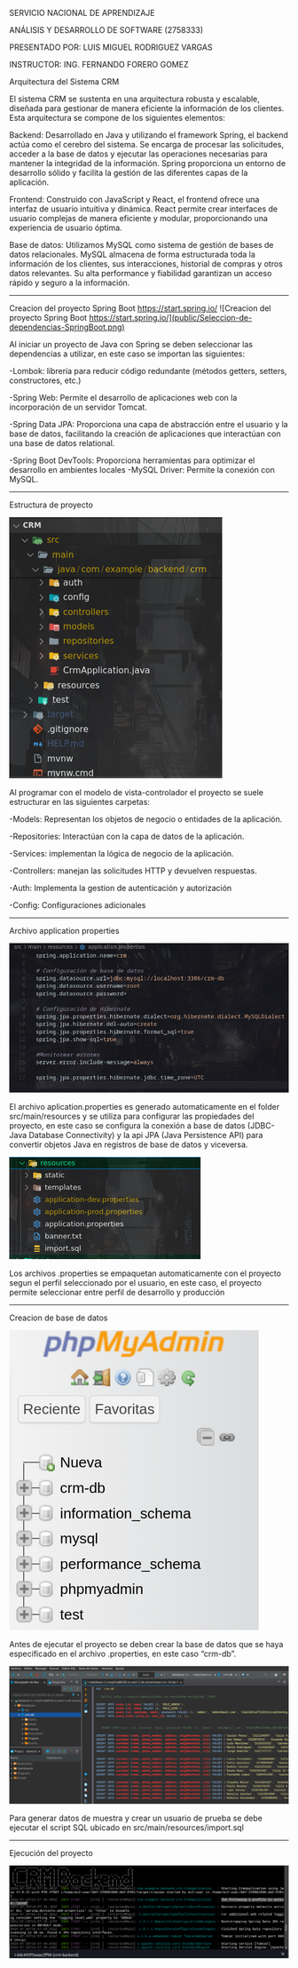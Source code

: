 SERVICIO NACIONAL DE APRENDIZAJE 

ANÁLISIS Y DESARROLLO DE SOFTWARE (2758333)

PRESENTADO POR: LUIS MIGUEL RODRIGUEZ VARGAS

INSTRUCTOR: ING. FERNANDO FORERO GOMEZ

Arquitectura del Sistema CRM

El sistema CRM se sustenta en una arquitectura robusta y escalable, diseñada para gestionar de manera eficiente la información de los clientes. Esta arquitectura se compone de los siguientes elementos:

Backend: Desarrollado en Java y utilizando el framework Spring, el backend actúa como el cerebro del sistema. Se encarga de procesar las solicitudes, acceder a la base de datos y ejecutar las operaciones necesarias para mantener la integridad de la información. Spring proporciona un entorno de desarrollo sólido y facilita la gestión de las diferentes capas de la aplicación.

Frontend: Construido con JavaScript y React, el frontend ofrece una interfaz de usuario intuitiva y dinámica. React permite crear interfaces de usuario complejas de manera eficiente y modular, proporcionando una experiencia de usuario óptima.

Base de datos: Utilizamos MySQL como sistema de gestión de bases de datos relacionales. MySQL almacena de forma estructurada toda la información de los clientes, sus interacciones, historial de compras y otros datos relevantes. Su alta performance y fiabilidad garantizan un acceso rápido y seguro a la información.

_________

Creacion del proyecto Spring Boot https://start.spring.io/
![Creacion del proyecto Spring Boot https://start.spring.io/](public/Seleccion-de-dependencias-SpringBoot.png)

Al iniciar un proyecto de Java con Spring se deben seleccionar las dependencias a utilizar, en este caso se importan las siguientes: 

-Lombok: librería para reducir código redundante (métodos getters, setters, constructores, etc.)

-Spring Web: Permite el desarrollo de aplicaciones web con la incorporación de un servidor Tomcat. 

-Spring Data JPA: Proporciona una capa de abstracción entre el usuario y la base de datos, facilitando la creación de aplicaciones que interactúan con una base de datos relational.

-Spring Boot DevTools: Proporciona herramientas para optimizar el desarrollo en ambientes locales
-MySQL Driver: Permite la conexión con MySQL.

____

Estructura de proyecto

![Estructura de proyecto](public/Estructura-de-proyecto.png)

Al programar con el modelo de vista-controlador el proyecto se suele estructurar en las siguientes carpetas:

-Models: Representan los objetos de negocio o entidades de la aplicación.

-Repositories: Interactúan con la capa de datos de la aplicación.

-Services: implementan la lógica de negocio de la aplicación.

-Controllers: manejan las solicitudes HTTP y devuelven respuestas.

-Auth: Implementa la gestion de autenticación y autorización

-Config: Configuraciones adicionales

____

Archivo application properties

![archivo application properties](public/archivo-application-properties.png)

El archivo aplication.properties es generado automaticamente en el folder src/main/resources y se utiliza para configurar las propiedades del proyecto, en este caso se configura la conexión a base de datos (JDBC- Java Database Connectivity) y la api JPA (Java Persistence API) para convertir objetos Java en registros de base de datos y viceversa.

![archivos de configuración](public/configuration-properties.png)

Los archivos .properties se empaquetan automaticamente con el proyecto segun el perfil seleccionado por el usuario, en este caso, el proyecto permite seleccionar entre perfil de desarrollo y producción

____

Creacion de base de datos

![Creacion de base de datos](public/crm-db.png)

Antes de ejecutar el proyecto se deben crear la base de datos que se haya especificado en el archivo .properties, en este caso “crm-db”.

![Sentencias SQL](public/script-sql.png)

Para generar datos de muestra y crear un usuario de prueba se debe ejecutar el script SQL ubicado en src/main/resources/import.sql

____

Ejecución del proyecto

![Sentencias SQL](public/run-spring.png)

